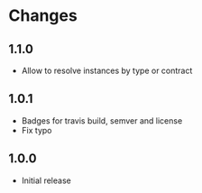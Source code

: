 # Changes

## 1.1.0

- Allow to resolve instances by type or contract

## 1.0.1

- Badges for travis build, semver and license
- Fix typo

## 1.0.0

- Initial release
